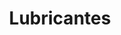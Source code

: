 ---
title: "Lubricantes"
url: /cochabamba/lubricantes-avenida-siglo-xx-2/
shop: piezas de automóviles
---